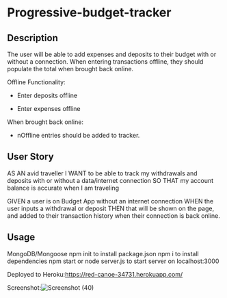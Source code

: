 # Progressive-budget-tracker

## Description

The user will be able to add expenses and deposits to their budget with or without a connection. When entering transactions offline, they should populate the total when brought back online.

Offline Functionality:


* Enter deposits offline


* Enter expenses offline


When brought back online:

* nOffline entries should be added to tracker.

## User Story

AS AN avid traveller
I WANT to be able to track my withdrawals and deposits with or without a data/internet connection
SO THAT my account balance is accurate when I am traveling

GIVEN a user is on Budget App without an internet connection
WHEN the user inputs a withdrawal or deposit
THEN that will be shown on the page, and added to their transaction history when their connection is back online.

## Usage

MongoDB/Mongoose
npm init to install package.json
npm i to install dependencies
npm start or node server.js to start server on localhost:3000

Deployed to Heroku:https://red-canoe-34731.herokuapp.com/

Screenshot:![Screenshot (40)](https://user-images.githubusercontent.com/78382681/124208828-68acf300-dab6-11eb-81ae-7e9f9fb67289.png)
